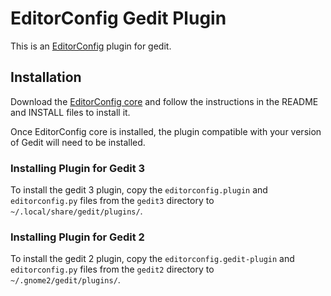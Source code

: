 # EditorConfig Gedit Plugin

This is an [EditorConfig][] plugin for gedit.

## Installation

Download the [EditorConfig core][] and follow the instructions in the README
and INSTALL files to install it.

Once EditorConfig core is installed, the plugin compatible with your version of
Gedit will need to be installed.

### Installing Plugin for Gedit 3

To install the gedit 3 plugin, copy the `editorconfig.plugin` and
`editorconfig.py` files from the `gedit3` directory to
`~/.local/share/gedit/plugins/`.


### Installing Plugin for Gedit 2

To install the gedit 2 plugin, copy the `editorconfig.gedit-plugin` and
`editorconfig.py` files from the `gedit2` directory to
`~/.gnome2/gedit/plugins/`.

[EditorConfig]: http://editorconfig.org
[EditorConfig core]: https://github.com/editorconfig/editorconfig
